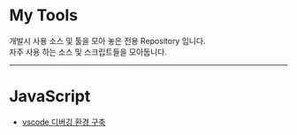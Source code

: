 # My Tools

개발시 사용 소스 및 툴을 모아 놓은 전용 Repository 입니다.  
자주 사용 하는 소스 및 스크립트들을 모아둡니다.

---


# JavaScript
* [vscode 디버깅 환경 구축](./javascript/debug_env_setting)

